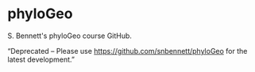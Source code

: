 # phyloGeo

S. Bennett's phyloGeo course GitHub.

“Deprecated – Please use https://github.com/snbennett/phyloGeo for the latest development.”
